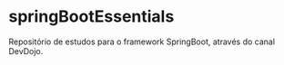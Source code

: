 # springBootEssentials
Repositório de estudos para o framework SpringBoot, através do canal DevDojo. 
